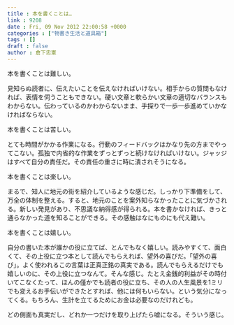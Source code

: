 ```yaml
---
title : 本を書くことは…
link : 9208
date : Fri, 09 Nov 2012 22:00:58 +0000
categories : ["物書き生活と道具箱"]
tags : []
draft : false
author : 倉下忠憲
---
```


本を書くことは難しい。

見知らぬ読者に、伝えたいことを伝えなければいけない。相手からの質問もなければ、表情を伺うこともできない。硬い文章と軟らかい文章の適切なバランスもわからない。伝わっているのかわからないまま、手探りで一歩一歩進めていかなければならない。

本を書くことは苦しい。

とても時間がかかる作業になる。行動のフィードバックはかなり先の方までやってこない。孤独で内省的な作業をずっとずっと続けなければいけない。ジャッジはすべて自分の責任だ。その責任の重さに時に潰されそうになる。

本を書くことは楽しい。

まるで、知人に地元の街を紹介しているような感じだ。しっかり下準備をして、万全の体制を整える。すると、地元のことを案外知らなかったことに気づかされる。新しい発見があり、不思議な納得感が得られる。本を書かなければ、きっと通らなかった道を知ることができる。その感触はなにものにも代え難い。

本を書くことは嬉しい。

自分の書いた本が誰かの役に立てば、とんでもなく嬉しい。読みやすくて、面白くて、その上役に立つ本として読んでもらえれば、望外の喜びだ。「望外の喜び」。よく使われるこの言葉は正真正銘の真実である。読んでもらえるだけでも嬉しいのに、その上役に立つなんて。そんな感じ。たとえ金銭的利益がその時付いてこなくたって、ほんの僅かでも読者の役に立ち、その人の人生風景を1ミリでも変えるお手伝いができたとすれば、他には何もいらない。という気分になってくる。もちろん、生計を立てるためにお金は必要なのだけれども。

どの側面も真実だし、どれか一つだけを取り上げたら嘘になる。そういう感じ。

